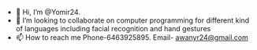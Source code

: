 - 👋 Hi, I’m @Yomir24.  
- 💞️ I’m looking to collaborate on  computer programming for different kind of languages including facial recognition and hand gestures
- 📫 How to reach me  Phone-6463925895. Email- awanyr24@gmail.com

<!---
Yomir24/Yomir24 is a ✨ special ✨ repository because its `README.md` (this file) appears on your GitHub profile.
You can click the Preview link to take a look at your changes.
--->
